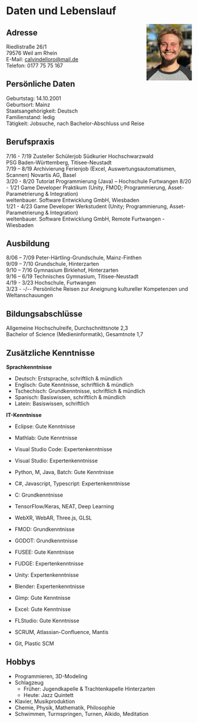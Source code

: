 # Daten und Lebenslauf

<img src="Calvin1.jpeg" style="float: right; width: 24.5%;" />

## Adresse

Riedlistraße 26/1  
79576 Weil am Rhein  
E-Mail: calvindelloro@mail.de  
Telefon: 0177 75 75 167

## Persönliche Daten

Geburtstag: 14.10.2001  
Geburtsort: Mainz  
Staatsangehörigkeit: Deutsch  
Familienstand: ledig  
Tätigkeit: Jobsuche, nach Bachelor-Abschluss und Reise

## Berufspraxis

7/16 - 7/19 Zusteller Schülerjob Südkurier Hochschwarzwald  
PSG Baden-Württemberg, Titisee-Neustadt  
7/19 – 8/19 Archivierung Ferienjob (Excel, Auswertungsautomatismen, Scannen)
Novartis AG, Basel  
3/20 - 8/20 Tutoriat Programmierung (Java) – Hochschule Furtwangen
8/20 - 1/21 Game Developer Praktikum (Unity, FMOD; Programmierung, Asset-Parametrierung & Integration)  
weltenbauer. Software Entwicklung GmbH, Wiesbaden  
1/21 - 4/23 Game Developer Werkstudent (Unity; Programmierung, Asset-Parametrierung & Integration)  
weltenbauer. Software Entwicklung GmbH, Remote Furtwangen - Wiesbaden

## Ausbildung

8/06 – 7/09 Peter-Härtling-Grundschule, Mainz-Finthen  
9/09 – 7/10 Grundschule, Hinterzarten  
9/10 – 7/16 Gymnasium Birklehof, Hinterzarten  
9/16 – 6/19 Technisches Gymnasium, Titisee-Neustadt  
4/19 - 3/23 Hochschule, Furtwangen  
3/23 - -/-- Persönliche Reisen zur Aneignung kultureller Kompetenzen und Weltanschauungen

## Bildungsabschlüsse

Allgemeine Hochschulreife, Durchschnittsnote 2,3  
Bachelor of Science (Medieninformatik), Gesamtnote 1,7

## Zusätzliche Kenntnisse

**Sprachkenntnisse**

- Deutsch: Erstsprache, schriftlich & mündlich
- Englisch: Gute Kenntnisse, schriftlich & mündlich
- Tschechisch: Grundkenntnisse, schriftlich & mündlich
- Spanisch: Basiswissen, schriftlich & mündlich
- Latein: Basiswissen, schriftlich

**IT-Kenntnisse**

- Eclipse: Gute Kenntnisse
- Mathlab: Gute Kenntnisse
- Visual Studio Code: Expertenkenntnisse
- Visual Studio: Expertenkenntnisse
- Python, M, Java, Batch: Gute Kenntnisse
- C#, Javascript, Typescript: Expertenkenntnisse
- C: Grundkenntnisse

- TensorFlow/Keras, NEAT, Deep Learning
- WebXR, WebAR, Three.js, GLSL

- FMOD: Grundkenntnisse
- GODOT: Grundkenntnisse
- FUSEE: Gute Kenntnisse
- FUDGE: Expertenkenntnisse
- Unity: Expertenkenntnisse
- Blender: Expertenkenntnisse
- Gimp: Gute Kenntnisse
- Excel: Gute Kenntnisse
- FLStudio: Gute Kenntnisse

- SCRUM, Atlassian-Confluence, Mantis
- Git, Plastic SCM

## Hobbys

- Programmieren, 3D-Modeling
- Schlagzeug
  - Früher: Jugendkapelle & Trachtenkapelle Hinterzarten
  - Heute: Jazz Quintett
- Klavier, Musikproduktion
- Chemie, Physik, Mathematik, Philosophie
- Schwimmen, Turmspringen, Turnen, Aikido, Meditation